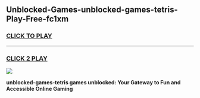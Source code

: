 
## Unblocked-Games-unblocked-games-tetris-Play-Free-fc1xm
<h3>
<a href="https://premium76.site?title=unblocked-games-tetris&ref=23A">CLICK TO PLAY</a></h3>
<hr>

<h3>
<a href="https://premium76.site?title=unblocked-games-tetris&ref=23A">CLICK 2 PLAY</a>
  
</h3>

<a href="https://premium76.site?title=unblocked-games-tetris&ref=23A"><img src="https://clearcache.store/games.png"></a>


**unblocked-games-tetris games unblocked: Your Gateway to Fun and Accessible Online Gaming**
